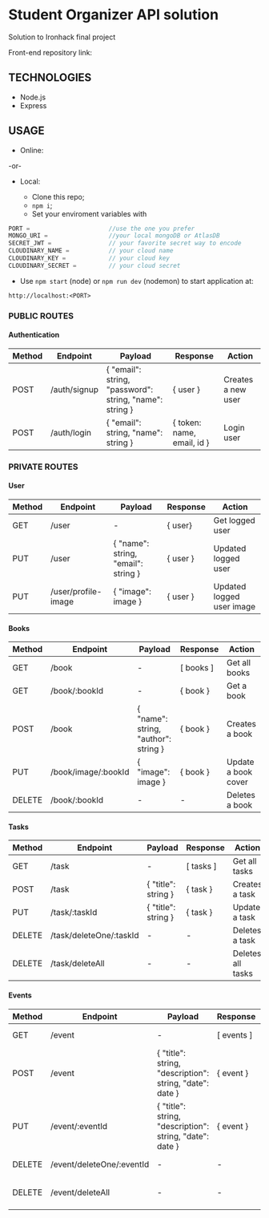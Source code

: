 # Student Organizer API solution

Solution to Ironhack final project

Front-end repository link:

## TECHNOLOGIES

- Node.js
- Express

## USAGE

- Online:

-or-

- Local:

  - Clone this repo;
  - `npm i`;
  - Set your enviroment variables with

```javascript
PORT =                      //use the one you prefer
MONGO_URI =                 //your local mongoDB or AtlasDB
SECRET_JWT =                // your favorite secret way to encode 
CLOUDINARY_NAME =           // your cloud name
CLOUDINARY_KEY =            // your cloud key
CLOUDINARY_SECRET =         // your cloud secret
```

- Use `npm start` (node) or `npm run dev` (nodemon) to start application at:

```
http://localhost:<PORT>
```

### PUBLIC ROUTES

#### Authentication

| Method | Endpoint     | Payload                                                 | Response                   | Action             |
| ------ | ------------ | ------------------------------------------------------- | -------------------------- | ------------------ |
| POST   | /auth/signup | { "email": string, "password": string, "name": string } | { user }            | Creates a new user |
| POST   | /auth/login  | { "email": string, "name": string }                     | { token: name, email, id } | Login user         |

### PRIVATE ROUTES

#### User

| Method | Endpoint            | Payload                             | Response                          | Action                    |
| ------ | ------------------- | ----------------------------------- | --------------------------------- | ------------------------- |
| GET    | /user               | \-                                  | { user}      | Get logged user           |
| PUT    | /user               | { "name": string, "email": string } | { user } | Updated logged user       |
| PUT    | /user/profile-image | { "image": image }                  | { user } | Updated logged user image |

#### Books

| Method | Endpoint            | Payload                              | Response    | Action              |
| ------ | ------------------- | ------------------------------------ | ----------- | ------------------- |
| GET    | /book               | \-                                   | \[ books \] | Get all books       |
| GET    | /book/:bookId       | \-                                   | { book }    | Get a book          |
| POST   | /book               | { "name": string, "author": string } | { book }    | Creates a book      |
| PUT    | /book/image/:bookId | { "image": image }                   | { book }    | Update a book cover |
| DELETE | /book/:bookId       | \-                                   | \-          | Deletes a book      |

#### Tasks

| Method | Endpoint                | Payload             | Response    | Action            |
| ------ | ----------------------- | ------------------- | ----------- | ----------------- |
| GET    | /task                   | \-                  | \[ tasks \] | Get all tasks     |
| POST   | /task                   | { "title": string } | { task }    | Creates a task    |
| PUT    | /task/:taskId           | { "title": string } | { task }    | Update a task     |
| DELETE | /task/deleteOne/:taskId | \-                  | \-          | Deletes a task    |
| DELETE | /task/deleteAll         | \-                  | \-          | Deletes all tasks |

#### Events

| Method | Endpoint                  | Payload                                                  | Response     | Action            |
| ------ | ------------------------- | -------------------------------------------------------- | ------------ | ----------------- |
| GET    | /event                    | \-                                                       | \[ events \] | Get all events    |
| POST   | /event                    | { "title": string, "description": string, "date": date } | { event }    | Creates a event   |
| PUT    | /event/:eventId           | { "title": string, "description": string, "date": date } | { event }    | Update a event    |
| DELETE | /event/deleteOne/:eventId | \-                                                       | \-           | Deletes a event   |
| DELETE | /event/deleteAll          | \-                                                       | \-           | Deletes all event |
